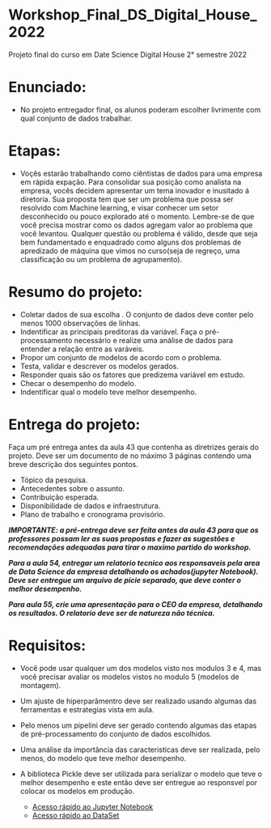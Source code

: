 # Workshop_Final_DS_Digital_House_2022
Projeto final do curso em Date Science Digital House 2° semestre 2022

# Enunciado:

- No projeto entregador final, os alunos poderam escolher livrimente com qual conjunto de dados trabalhar.

# Etapas:

- Voçês estarão trabalhando como ciêntistas de dados para uma empresa em rápida expação. Para consolidar sua posição como analista na empresa, vocês decidem apresentar um tema inovador e inusitado á diretoria. Sua proposta tem que ser um problema que possa ser resolvido com Machine learning, e visar conhecer um setor desconhecido ou pouco explorado até o momento. Lembre-se de que você precisa mostrar como os dados agregam valor ao problema que você levantou. Qualquer questão ou problema é válido, desde que seja bem fundamentado e enquadrado como alguns dos problemas de apredizado de máquina que vimos no curso(seja de regreço, uma classificação ou um problema de agrupamento).

# Resumo do projeto:  

- Coletar dados de sua escolha . O conjunto de dados deve conter pelo menos 1000 observações de linhas.
- Indentificar as principais preditoras da variável. Faça o pré-processamento necessário e realize uma análise de dados para entender a relação  entre as varáveis.
- Propor um conjunto de modelos de acordo com o problema.
- Testa, validar e descrever os modelos gerados.
- Responder quais são os fatores que predizema variável em estudo.
- Checar o desempenho do modelo.
- Indentificar qual o modelo teve melhor desempenho.

# Entrega do projeto:

  Faça um pré entrega antes da aula 43 que contenha as diretrizes gerais do projeto. Deve ser um documento de no máximo 3 páginas contendo uma breve descrição dos seguintes pontos.
  - Tópico da pesquisa.
  - Antecedentes sobre o assunto.
  - Contribuição esperada.
  - Disponibilidade de dados e infraestrutura.
  - Plano de trabalho e cronograma provisório.
  
***IMPORTANTE: a pré-entrega deve ser feita antes da aula 43 para que os professores possam ler as suas propostas e fazer as sugestões e recomendações adequadas para tirar o maximo partido do workshop.***
 
***Para a aula 54, entregar um relatorio tecnico aos responsaveis pela area de Data Science da empresa detalhando os achados(jupyter Notebook). Deve ser entregue um arquivo de picie separado, que deve conter o melhor desempenho.***
 
***Para aula 55, crie uma apresentação para o CEO da empresa, detalhando os resultados. O relatorio deve ser de natureza não técnica.***

# Requisitos:

- Você pode usar qualquer um dos modelos visto nos modulos 3 e 4, mas você precisar avaliar os modelos vistos no modulo 5 (modelos de montagem).
- Um ajuste de hiperparâmentro deve ser realizado usando algumas das ferramentas e estrategias vista em aula.
- Pelo menos um pipelini deve ser gerado contendo algumas das etapas de pré-processamento do conjunto de dados escolhidos.
- Uma análise da importância das caracteristicas deve ser realizada, pelo menos, do modelo que teve melhor desempenho.
- A biblioteca Pickle deve ser utilizada para serializar o modelo que teve o melhor desempenho e este então deve ser entregue ao responsvel por colocar os modelos em produção.
  
  - [Acesso rápido ao Jupyter Notebook](https://github.com/faustinothiagos/Workshop_Final_DS_Digital_House_2022/tree/main/Code)
  - [Acesso rápido ao DataSet](https://github.com/faustinothiagos/Workshop_Final_DS_Digital_House_2022/tree/main/DataSet)
